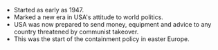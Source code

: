 - Started as early as 1947.
- Marked a new era in USA's attitude to world politics.
- USA was now prepared to send money, equipment and advice to any country threatened by communist takeover.
- This was the start of the containment policy in easter Europe.